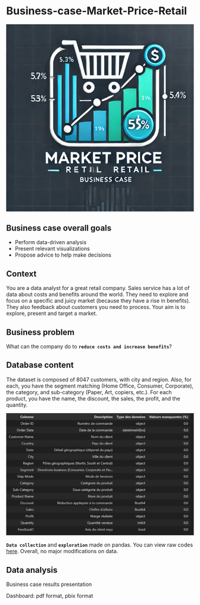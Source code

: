 # **Business-case-Market-Price-Retail**<br>

![tffgf](./images/Capture.PNG) <br>

## **Business case overall goals**<br>

* Perform data-driven analysis<br>
* Present relevant visualizations <br>
* Propose advice to help make decisions <br>

## **Context** <br>
You are a data analyst for a great retail company. Sales service has a lot of data about costs and benefits around the world.
They need to explore and focus on a specific and juicy market (because they have a rise in benefits). They also feedback about customers you need to process. Your aim is to explore, present and target a market.<br>

## **Business problem**<br>
What can the company do to **`reduce costs and increase benefits`**?

## **Database content**<br>
The dataset is composed of 8047 customers, with city and region. Also, for each, you have the segment matching (Home Office, Consumer, Corporate), the category, and sub-category (Paper, Art, copiers, etc.). For each product, you have the name, the discount, the sales, the profit, and the quantity.<br>

![tffgf](./images/descriptif.PNG) <br>

**`Data collection`** and **`exploration`** made on pandas. You can view raw codes [here](https://github.com/Diaure/Business-case-Market-Price-Retail/blob/main/analysis.ipynb). Overall, no major modifications on data.<br>

## **Data analysis**<br>

Business case results presentation <br>

Dashboard: pdf format, pbix format<br> 
